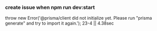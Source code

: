 ### create issue when npm run dev:start
throw new Error('@prisma/client did not initialize yet. Please run "prisma generate" and try to import it again.');
23-4 || 4.38sec